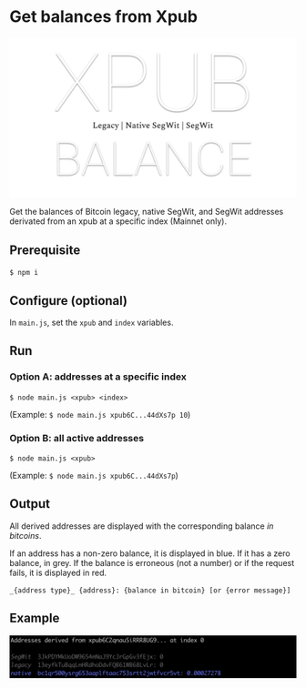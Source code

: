 # Get balances from Xpub

![XPUB](./logo.png)

Get the balances of Bitcoin legacy, native SegWit, and SegWit addresses derivated from an xpub at a specific index (Mainnet only).

## Prerequisite

`$ npm i`

## Configure (optional)

In `main.js`, set the `xpub` and `index` variables.

## Run

### Option A: addresses at a specific index

`$ node main.js <xpub> <index>`

(Example: `$ node main.js xpub6C...44dXs7p 10`)

### Option B: all active addresses

`$ node main.js <xpub>`

(Example: `$ node main.js xpub6C...44dXs7p`)

## Output

All derived addresses are displayed with the corresponding balance _in bitcoins_. 

If an address has a non-zero balance, it is displayed in blue. If it has a zero balance, in grey. If the balance is erroneous (not a number) or if the request fails, it is displayed in red.

```
_{address type}_ {address}: {balance in bitcoin} [or {error message}]
```

## Example

![EXAMPLE](./example.png)